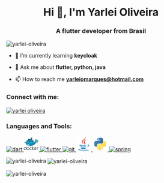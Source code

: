 <h1 align="center">Hi 👋, I'm Yarlei Oliveira</h1>
<h3 align="center">A flutter developer from Brasil</h3>

<p align="left"> <img src="https://komarev.com/ghpvc/?username=yarlei-oliveira&label=Profile%20views&color=0e75b6&style=flat" alt="yarlei-oliveira" /> </p>

- 🌱 I’m currently learning **keycloak**

- 💬 Ask me about **flutter, python, java**

- 📫 How to reach me **yarleiomarques@hotmail.com**

<h3 align="left">Connect with me:</h3>
<p align="left">
<a href="https://linkedin.com/in/yarlei oliveira" target="blank"><img align="center" src="https://raw.githubusercontent.com/rahuldkjain/github-profile-readme-generator/master/src/images/icons/Social/linked-in-alt.svg" alt="yarlei oliveira" height="30" width="40" /></a>
</p>

<h3 align="left">Languages and Tools:</h3>
<p align="left"> <a href="https://dart.dev" target="_blank" rel="noreferrer"> <img src="https://www.vectorlogo.zone/logos/dartlang/dartlang-icon.svg" alt="dart" width="40" height="40"/> </a> <a href="https://www.docker.com/" target="_blank" rel="noreferrer"> <img src="https://raw.githubusercontent.com/devicons/devicon/master/icons/docker/docker-original-wordmark.svg" alt="docker" width="40" height="40"/> </a> <a href="https://flutter.dev" target="_blank" rel="noreferrer"> <img src="https://www.vectorlogo.zone/logos/flutterio/flutterio-icon.svg" alt="flutter" width="40" height="40"/> </a> <a href="https://git-scm.com/" target="_blank" rel="noreferrer"> <img src="https://www.vectorlogo.zone/logos/git-scm/git-scm-icon.svg" alt="git" width="40" height="40"/> </a> <a href="https://www.java.com" target="_blank" rel="noreferrer"> <img src="https://raw.githubusercontent.com/devicons/devicon/master/icons/java/java-original.svg" alt="java" width="40" height="40"/> </a> <a href="https://www.python.org" target="_blank" rel="noreferrer"> <img src="https://raw.githubusercontent.com/devicons/devicon/master/icons/python/python-original.svg" alt="python" width="40" height="40"/> </a> <a href="https://spring.io/" target="_blank" rel="noreferrer"> <img src="https://www.vectorlogo.zone/logos/springio/springio-icon.svg" alt="spring" width="40" height="40"/> </a> </p>

<p><img align="left" src="https://github-readme-stats.vercel.app/api/top-langs?username=yarlei-oliveira&show_icons=true&locale=en&layout=compact" alt="yarlei-oliveira" /></p>

<p>&nbsp;<img align="center" src="https://github-readme-stats.vercel.app/api?username=yarlei-oliveira&show_icons=true&locale=en" alt="yarlei-oliveira" /></p>

<p><img align="center" src="https://github-readme-streak-stats.herokuapp.com/?user=yarlei-oliveira&" alt="yarlei-oliveira" /></p>
